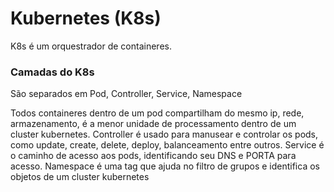 # Kubernetes (K8s)

K8s é um orquestrador de containeres.

### Camadas do K8s
São separados em Pod, Controller, Service, Namespace

Todos containeres dentro de um pod compartilham do mesmo ip, rede, armazenamento, é a menor unidade de processamento dentro de um cluster kubernetes.
Controller é usado para manusear e controlar os pods, como update, create, delete, deploy, balanceamento entre outros.
Service é o caminho de acesso aos pods, identificando seu DNS e PORTA para acesso.
Namespace é uma tag que ajuda no filtro de grupos e identifica os objetos de um cluster kubernetes